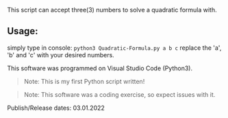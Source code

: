 This script can accept three(3) numbers to solve a quadratic formula with.

## Usage:
  simply type in console: ```python3 Quadratic-Formula.py a b c```
  replace the 'a', 'b' and 'c' with your desired numbers.


This software was programmed on Visual Studio Code (Python3).
>Note: This is my first Python script written!

>Note: This software was a coding exercise, so expect issues with it.



Publish/Release dates: 03.01.2022
